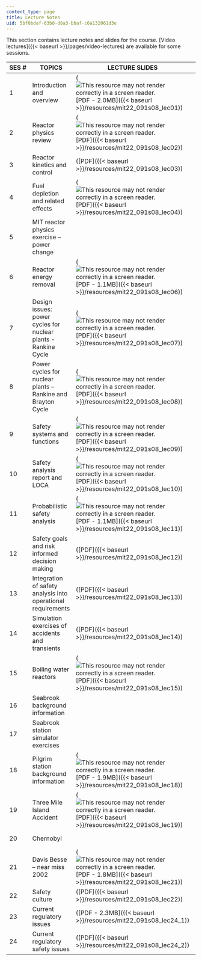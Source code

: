 ```yaml
---
content_type: page
title: Lecture Notes
uid: 5bf0bdaf-63b8-d8a3-bbaf-c6a132061d3e
---
```


This section contains lecture notes and slides for the course. [Video lectures]({{< baseurl >}}/pages/video-lectures) are available for some sessions.

| SES # | TOPICS | LECTURE SLIDES | TEACHING NOTES |
| --- | --- | --- | --- |
| 1 | Introduction and overview | (![This resource may not render correctly in a screen reader.](/images/inacessible.gif)[PDF - 2.0MB]({{< baseurl >}}/resources/mit22_091s08_lec01)) | ([PDF]({{< baseurl >}}/resources/mit22_091s08_lec01note)) |
| 2 | Reactor physics review | (![This resource may not render correctly in a screen reader.](/images/inacessible.gif)[PDF]({{< baseurl >}}/resources/mit22_091s08_lec02)) | ([PDF]({{< baseurl >}}/resources/mit22_091s08_lec02note)) |
| 3 | Reactor kinetics and control | ([PDF]({{< baseurl >}}/resources/mit22_091s08_lec03)) | ([PDF]({{< baseurl >}}/resources/mit22_091s08_lec03note)) |
| 4 | Fuel depletion and related effects | (![This resource may not render correctly in a screen reader.](/images/inacessible.gif)[PDF]({{< baseurl >}}/resources/mit22_091s08_lec04)) | ([PDF]({{< baseurl >}}/resources/mit22_091s08_lec04note)) |
| 5 | MIT reactor physics exercise – power change | &nbsp; | ([PDF]({{< baseurl >}}/resources/mit22_091s08_lec05note)) |
| 6 | Reactor energy removal | (![This resource may not render correctly in a screen reader.](/images/inacessible.gif)[PDF - 1.1MB]({{< baseurl >}}/resources/mit22_091s08_lec06)) | ([PDF]({{< baseurl >}}/resources/mit22_091s08_lec06note)) |
| 7 | Design issues: power cycles for nuclear plants - Rankine Cycle | (![This resource may not render correctly in a screen reader.](/images/inacessible.gif)[PDF]({{< baseurl >}}/resources/mit22_091s08_lec07)) | ([PDF]({{< baseurl >}}/resources/mit22_091s08_lec07note)) |
| 8 | Power cycles for nuclear plants – Rankine and Brayton Cycle | (![This resource may not render correctly in a screen reader.](/images/inacessible.gif)[PDF]({{< baseurl >}}/resources/mit22_091s08_lec08)) | ([PDF]({{< baseurl >}}/resources/mit22_091s08_lec08note)) |
| 9 | Safety systems and functions | (![This resource may not render correctly in a screen reader.](/images/inacessible.gif)[PDF]({{< baseurl >}}/resources/mit22_091s08_lec09)) | ([PDF]({{< baseurl >}}/resources/mit22_091s08_lec09note)) |
| 10 | Safety analysis report and LOCA | (![This resource may not render correctly in a screen reader.](/images/inacessible.gif)[PDF]({{< baseurl >}}/resources/mit22_091s08_lec10)) | ([PDF]({{< baseurl >}}/resources/mit22_091s08_lec10note)) |
| 11 | Probabilistic safety analysis | (![This resource may not render correctly in a screen reader.](/images/inacessible.gif)[PDF - 1.1MB]({{< baseurl >}}/resources/mit22_091s08_lec11)) | ([PDF]({{< baseurl >}}/resources/mit22_091s08_lec11note)) |
| 12 | Safety goals and risk informed decision making | ([PDF]({{< baseurl >}}/resources/mit22_091s08_lec12)) | ([PDF]({{< baseurl >}}/resources/mit22_091s08_lec12note)) |
| 13 | Integration of safety analysis into operational requirements | ([PDF]({{< baseurl >}}/resources/mit22_091s08_lec13)) | ([PDF]({{< baseurl >}}/resources/mit22_091s08_lec13note)) |
| 14 | Simulation exercises of accidents and transients | ([PDF]({{< baseurl >}}/resources/mit22_091s08_lec14)) | ([PDF]({{< baseurl >}}/resources/mit22_091s08_lec14note)) |
| 15 | Boiling water reactors | (![This resource may not render correctly in a screen reader.](/images/inacessible.gif)[PDF]({{< baseurl >}}/resources/mit22_091s08_lec15)) | ([PDF]({{< baseurl >}}/resources/mit22_091s08_lec15note)) |
| 16 | Seabrook background information | &nbsp; | ([PDF]({{< baseurl >}}/resources/mit22_091s08_lec16note)) |
| 17 | Seabrook station simulator exercises | &nbsp; | ([PDF]({{< baseurl >}}/resources/mit22_091s08_lec17note)) |
| 18 | Pilgrim station background information | (![This resource may not render correctly in a screen reader.](/images/inacessible.gif)[PDF - 1.9MB]({{< baseurl >}}/resources/mit22_091s08_lec18)) | ([PDF]({{< baseurl >}}/resources/mit22_091s08_lec18note)) |
| 19 | Three Mile Island Accident | (![This resource may not render correctly in a screen reader.](/images/inacessible.gif)[PDF]({{< baseurl >}}/resources/mit22_091s08_lec19)) | ([PDF]({{< baseurl >}}/resources/mit22_091s08_lec19note)) |
| 20 | Chernobyl | &nbsp; | ([PDF]({{< baseurl >}}/resources/mit22_091s08_lec20note)) |
| 21 | Davis Besse – near miss 2002 | (![This resource may not render correctly in a screen reader.](/images/inacessible.gif)[PDF - 1.8MB]({{< baseurl >}}/resources/mit22_091s08_lec21)) | ([PDF]({{< baseurl >}}/resources/mit22_091s08_lec21note)) |
| 22 | Safety culture | ([PDF]({{< baseurl >}}/resources/mit22_091s08_lec22)) | ([PDF]({{< baseurl >}}/resources/mit22_091s08_lec22note)) |
| 23 | Current regulatory issues | ([PDF - 2.3MB]({{< baseurl >}}/resources/mit22_091s08_lec24_1)) | ([PDF]({{< baseurl >}}/resources/mit22_091s08_lec23note)) |
| 24 | Current regulatory safety issues | ([PDF]({{< baseurl >}}/resources/mit22_091s08_lec24_2)) | ([PDF]({{< baseurl >}}/resources/mit22_091s08_lec24note))